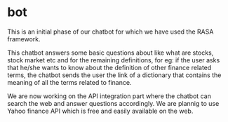 # bot

This is an initial phase of our chatbot for which we have used the RASA framework.

This chatbot answers some basic questions about like what are stocks, stock market etc and for the remaining definitions, for eg: if the user asks that he/she wants to know about the definition of other finance related terms, the chatbot sends the user the link of a dictionary that contains the meaning of all the terms related to finance.

We are now working on the API integration part where the chatbot can search the web and answer questions accordingly. We are plannig to use Yahoo finance API which is free and easily available on the web.
